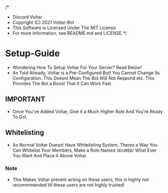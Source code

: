 /*
 * Discord Voltar
 * Copyright (C) 2021 Voltar-Bot
 * This Software is Licensed Under The MIT License
 * For more information, see README.md and LICENSE
*/

# Setup-Guide
- Wondering How To Setup Voltar For Your Server? Read Below!
- As Told Already, Voltar is a Pre-Configured Bot! You Cannot Change Its Configuration. This Doesnt Mean The Bot Will Not Respond etc. This Provides The Bot a Boost That It Can Work Fast.

## IMPORTANT
- Once You've Added Voltar, Give it a Much Higher Role And You're Ready To Go! 

## Whitelisting
- As Normal Voltar Doesnt Have Whitelisting System, Theres a Way You Can Whitelist Your Members, Make a Role Named `SECURED`/ What Ever You Want And Place it Above Voltar.

### Note
- This Makes Voltar prevent acting on these users, this is highly not recommmended till these users are not highly trusted!


